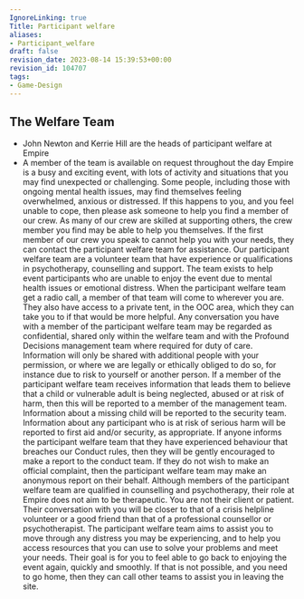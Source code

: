 ```yaml
---
IgnoreLinking: true
Title: Participant welfare
aliases:
- Participant_welfare
draft: false
revision_date: 2023-08-14 15:39:53+00:00
revision_id: 104707
tags:
- Game-Design
---
```


## The Welfare Team
* John Newton and Kerrie Hill are the heads of participant welfare at Empire
* A member of the team is available on request throughout the day
Empire is a busy and exciting event, with lots of activity and situations that you may find unexpected or challenging. Some people, including those with ongoing mental health issues, may find themselves feeling overwhelmed, anxious or distressed.
If this happens to you, and you feel unable to cope, then please ask someone to help you find a member of our crew. As many of our crew are skilled at supporting others, the crew member you find may be able to help you themselves. If the first member of our crew you speak to cannot help you with your needs, they can contact the participant welfare team for assistance.
Our participant welfare team are a volunteer team that have experience or qualifications in psychotherapy, counselling and support. The team exists to help event participants who are unable to enjoy the event due to mental health issues or emotional distress.
When the participant welfare team get a radio call, a member of that team will come to wherever you are. They also have access to a private tent, in the OOC area, which they can take you to if that would be more helpful. Any conversation you have with a member of the participant welfare team may be regarded as confidential, shared only within the welfare team and with the Profound Decisions management team where required for duty of care. Information will only be shared with additional people with your permission, or where we are legally or ethically obliged to do so, for instance due to risk to yourself or another person.
If a member of the participant welfare team receives information that leads them to believe that a child or vulnerable adult is being neglected, abused or at risk of harm, then this will be reported to a member of the management team. Information about a missing child will be reported to the security team. Information about any participant who is at risk of serious harm will be reported to first aid and/or security, as appropriate. If anyone informs the participant welfare team that they have experienced behaviour that breaches our Conduct rules, then they will be gently encouraged to make a report to the conduct team. If they do not wish to make an official complaint, then the participant welfare team may make an anonymous report on their behalf.
Although members of the participant welfare team are qualified in counselling and psychotherapy, their role at Empire does not aim to be therapeutic. You are not their client or patient. Their conversation with you will be closer to that of a crisis helpline volunteer or a good friend than that of a professional counsellor or psychotherapist.
The participant welfare team aims to assist you to move through any distress you may be experiencing, and to help you access resources that you can use to solve your problems and meet your needs. Their goal is for you to feel able to go back to enjoying the event again, quickly and smoothly. If that is not possible, and you need to go home, then they can call other teams to assist you in leaving the site.
